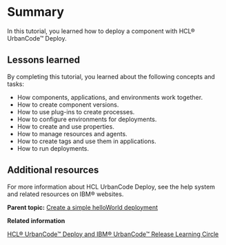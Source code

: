 # Summary

In this tutorial, you learned how to deploy a component with HCL® UrbanCode™ Deploy.

## Lessons learned

By completing this tutorial, you learned about the following concepts and tasks:

-   How components, applications, and environments work together.
-   How to create component versions.
-   How to use plug-ins to create processes.
-   How to configure environments for deployments.
-   How to create and use properties.
-   How to manage resources and agents.
-   How to create tags and use them in applications.
-   How to run deployments.

## Additional resources

For more information about HCL UrbanCode Deploy, see the help system and related resources on IBM® websites.

**Parent topic:** [Create a simple helloWorld deployment](../../com.udeploy.tutorial.doc/topics/quickstart_abstract.md)

**Related information**  


[HCL® UrbanCode™ Deploy and IBM® UrbanCode™ Release Learning Circle](https://www.ibm.com/developerworks/community/groups/service/html/communityview?communityUuid=860ff390-6cab-4f95-ab37-66d2ca7521b4)

